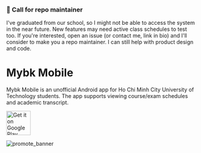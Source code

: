 ### 🔔 Call for repo maintainer
I've graduated from our school, so I might not be able to access the system in the near future. New features may need active class schedules to test too. If you're interested, open an issue (or contact me, link in bio) and I'll consider to make you a repo maintainer. I can still help with product design and code.
 
# Mybk Mobile
Mybk Mobile is an unofficial Android app for Ho Chi Minh City University of Technology students. The app supports viewing course/exam schedules and academic transcript.

<a target="_blank" href='https://play.google.com/store/apps/details?id=com.wonrax.mybk&pcampaignid=pcampaignidMKT-Other-global-all-co-prtnr-py-PartBadge-Mar2515-1'><img height="64px" alt='Get it on Google Play' src='https://play.google.com/intl/en_us/badges/static/images/badges/en_badge_web_generic.png'/></a>

![promote_banner](https://user-images.githubusercontent.com/28887874/159130686-5c16fce3-7afd-496e-b797-2a32d197ed8a.png)
